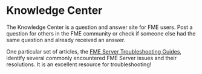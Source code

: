 # Knowledge Center #

The Knowledge Center is a question and answer site for FME users. Post a question for others in the FME community or check if someone else had the same question and already received an answer.

One particular set of articles, the [FME Server Troubleshooting Guides](http://fme.ly/FMEServerTroubleshooting), identify several commonly encountered FME Server issues and their resolutions. It is an excellent resource for troubleshooting!

